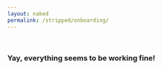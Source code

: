 ```yaml
---
layout: naked
permalink: /stripped/onboarding/
---
```


<script src="https://ajax.googleapis.com/ajax/libs/jquery/2.1.3/jquery.min.js"></script>

<div id="fail" class="onboarding-fail" style="display:none">
    <h3>
        Whoops, something went wrong.<br />
        Have you activated &quot;Stripped&quot; in Safari Content Blockers?
    </h3>
</div>

<div id="success" class="onboarding-success">
    <br />
    <h3>
        Yay, everything seems to be working fine!
    </h3>
</div>

<script language="javascript">
    $(document).ready(function() {
        document.getElementById('fail').style.display = "block";
    });
</script>
